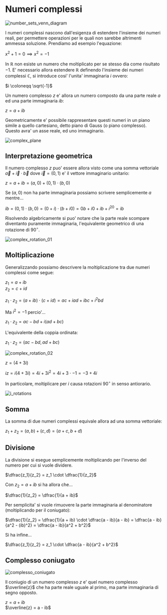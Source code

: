 # Numeri complessi  

![number_sets_venn_diagram](https://github.com/dennyb87/elettrotecnica-serale/assets/7195133/21065536-4eba-4002-82c5-bb03ea078ed0)  

I numeri complessi nascono dall'esigenza di estendere l'insieme dei numeri reali, per permettere operazioni per le quali non sarebbe altrimenti ammessa soluzione. Prendiamo ad esempio l'equazione:  

$x^2 + 1 = 0 \implies x^2 = -1$  

In $\mathbb{R}$ non esiste un numero che moltiplicato per se stesso dia come risultato $-1$. E' necessario allora estendere $\mathbb{R}$ definendo l'insieme dei numeri complessi $\mathbb{C}$, si introduce cosi' l'unita' immaginaria $i$ ovvero:  

$i \coloneqq \sqrt{-1}$  

Un numero complesso $z$ e' allora un numero composto da una parte reale $a$ ed una parte immaginaria $ib$:  

$z = a + ib$  

Geometricamente e' possibile rappresentare questi numeri in un piano simile a quello cartesiano, detto piano di Gauss (o piano complesso). Questo avra' un asse reale, ed uno immaginario.  

![complex_plane](https://github.com/dennyb87/elettrotecnica-serale/assets/7195133/2939aa7d-a40f-415e-b2a3-84d1b77d24f5)  

## Interpretazione geometrica  

Il numero complesso $z$ puo' essere allora visto come una somma vettoriale $\vec{a} + \vec{i} \cdot \vec{b}$ dove $\vec{i} = (0, 1)$ e' il vettore immaginario unitario:  

$z = a + ib = (a, 0) + (0, 1) \cdot (b, 0)$  

Se $(a, 0)$ non ha parte immaginaria possiamo scrivere semplicemente $a$ mentre...  

$ib = (0, 1) \cdot (b, 0) = (0 + i) \cdot (b + i0) = 0b + i0 + ib + i^20 = ib$  

Risolvendo algebricamente si puo' notare che la parte reale scompare diventanto puramente immaginaria, l'equivalente geometrico di una rotazione di $90^\circ$.  

![complex_rotation_01](https://github.com/dennyb87/elettrotecnica-serale/assets/7195133/cc1d5c72-1d5e-4b35-95db-d15334c87162)  

## Moltiplicazione  

Generalizzando possiamo descrivere la moltiplicazione tra due numeri complessi come segue:  

$z_1 = a + ib$  
$z_2 = c + id$  

$z_1 \cdot z_2 = (a + ib) \cdot (c + id) = ac + iad + ibc + i^2bd$  

Ma $i^2 = -1$ percio'...  

$z_1 \cdot z_2 = ac - bd + i (ad + bc)$  

L'equivalente della coppia ordinata:  

$z_1 \cdot z_2 = (ac - bd, ad + bc)$  

![complex_rotation_02](https://github.com/dennyb87/elettrotecnica-serale/assets/7195133/42a160c1-0efb-408e-9b8b-09fb9fdd7b3b)  

$z = (4 +3i)$  

$iz = i(4 + 3i) = 4i + 3i^2 = 4i + 3 \cdot -1 = -3 + 4i$  

In particolare, moltiplicare per $i$ causa rotazioni $90^\circ$ in senso antiorario.  

![i_rotations](https://github.com/dennyb87/elettrotecnica-serale/assets/7195133/3cd89d72-87e1-4a82-ba16-cf644d30ac0b)  

## Somma  

La somma di due numeri complessi equivale allora ad una somma vettoriale:  

$z_1 + z_2 = (a, b) + (c, d) = (a + c, b + d)$  

## Divisione  

La divisione si esegue semplicemente moltiplicando per l'inverso del numero per cui si vuole dividere.  

$\dfrac{z_1}{z_2} = z_1 \cdot \dfrac{1}{z_2}$  

Con $z_2 = a + ib$ si ha allora che...  

$\dfrac{1}{z_2} = \dfrac{1}{a + ib}$  

Per semplicita' si vuole rimuovere la parte immaginaria al denominatore (moltiplicando per il coniugato):  

$\dfrac{1}{z_2} = \dfrac{1}{a + ib} \cdot \dfrac{a - ib}{a - ib} = \dfrac{a - ib}{a^2 - (ib)^2} = \dfrac{a - ib}{a^2 + b^2}$  

Si ha infine...  

$\dfrac{z_1}{z_2} = z_1 \cdot \dfrac{a - ib}{a^2 + b^2}$  

## Complesso coniugato  

![complesso_coniugato](https://github.com/dennyb87/elettrotecnica-serale/assets/7195133/9fec01bf-94f7-4b83-8303-9a8b5267ea6c)  

Il coniugio di un numero complesso $z$ e' quel numero complesso $\overline{z}$ che ha parte reale uguale al primo, ma parte immaginaria di segno opposto.  

$z = a + ib$  
$\overline{z} = a - ib$  

